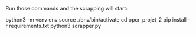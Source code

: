 Run those commands and the scrapping will start:

python3 -m venv env
source ./env/bin/activate
cd opcr_projet_2
pip install -r requirements.txt
python3 scrapper.py
